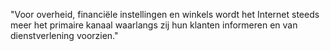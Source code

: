 "Voor overheid, financiële instellingen en winkels wordt het Internet
steeds meer het primaire kanaal waarlangs zij hun klanten informeren en van
dienstverlening voorzien."
